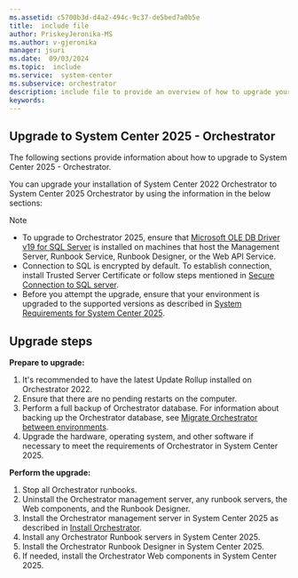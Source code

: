 ```yaml
---
ms.assetid: c5700b3d-d4a2-494c-9c37-de5bed7a0b5e
title:  include file  
author: PriskeyJeronika-MS
ms.author: v-gjeronika
manager: jsuri
ms.date:  09/03/2024
ms.topic:  include
ms.service:  system-center
ms.subservice: orchestrator
description: include file to provide an overview of how to upgrade your System Center Orchestrator installation to release 2025.
keywords:
---
```


## Upgrade to System Center 2025 - Orchestrator

The following sections provide information about how to upgrade to System Center 2025 - Orchestrator.

You can upgrade your installation of System Center 2022 Orchestrator to System Center 2025 Orchestrator by using the information in the below sections:

>[!NOTE]
>- To upgrade to Orchestrator 2025, ensure that [Microsoft OLE DB Driver v19 for SQL Server](/sql/connect/oledb/download-oledb-driver-for-sql-server&view=sql-server-ver15&preserve-view=true) is installed on machines that host the Management Server, Runbook Service, Runbook Designer, or the Web API Service.
>- Connection to SQL is encrypted by default. To establish connection, install Trusted Server Certificate or follow steps mentioned  in [Secure Connection to SQL server](/SystemCenterDocs/orchestrator/install.md#secure-connection-to-sql-server).
>- Before you attempt the upgrade, ensure that your environment is upgraded to the supported versions as described in [System Requirements for System Center 2025](../orchestrator/system-requirements-orch.md).

## Upgrade steps

**Prepare to upgrade:**

1. It's recommended to have the latest Update Rollup installed on Orchestrator 2022.
2. Ensure that there are no pending restarts on the computer.
3. Perform a full backup of Orchestrator database. For information about backing up the Orchestrator database, see [Migrate Orchestrator between environments](../orchestrator/migrate-orchestrator-between-environments.md).
4. Upgrade the hardware, operating system, and other software if necessary to meet the requirements of Orchestrator in System Center 2025.

**Perform the upgrade:**

1. Stop all Orchestrator runbooks.
2. Uninstall the Orchestrator management server, any runbook servers, the Web components, and the Runbook Designer.
3. Install the Orchestrator management server in System Center 2025 as described in [Install Orchestrator](../orchestrator/install.md).
4. Install any Orchestrator Runbook servers in System Center 2025.
5. Install the Orchestrator Runbook Designer in System Center 2025.
6. If needed, install the Orchestrator Web components in System Center 2025.
